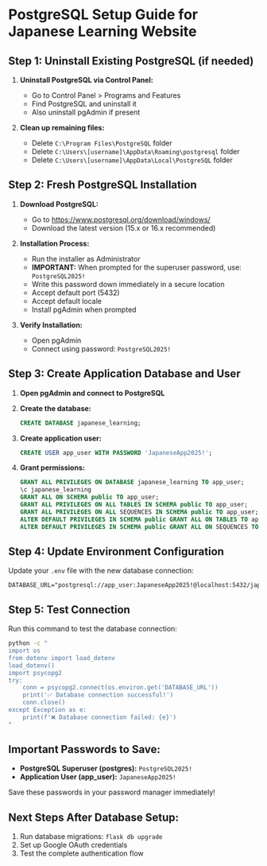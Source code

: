 # PostgreSQL Setup Guide for Japanese Learning Website

## Step 1: Uninstall Existing PostgreSQL (if needed)

1. **Uninstall PostgreSQL via Control Panel:**
   - Go to Control Panel > Programs and Features
   - Find PostgreSQL and uninstall it
   - Also uninstall pgAdmin if present

2. **Clean up remaining files:**
   - Delete `C:\Program Files\PostgreSQL` folder
   - Delete `C:\Users\[username]\AppData\Roaming\postgresql` folder
   - Delete `C:\Users\[username]\AppData\Local\PostgreSQL` folder

## Step 2: Fresh PostgreSQL Installation

1. **Download PostgreSQL:**
   - Go to https://www.postgresql.org/download/windows/
   - Download the latest version (15.x or 16.x recommended)

2. **Installation Process:**
   - Run the installer as Administrator
   - **IMPORTANT:** When prompted for the superuser password, use: `PostgreSQL2025!`
   - Write this password down immediately in a secure location
   - Accept default port (5432)
   - Accept default locale
   - Install pgAdmin when prompted

3. **Verify Installation:**
   - Open pgAdmin
   - Connect using password: `PostgreSQL2025!`

## Step 3: Create Application Database and User

1. **Open pgAdmin and connect to PostgreSQL**

2. **Create the database:**
   ```sql
   CREATE DATABASE japanese_learning;
   ```

3. **Create application user:**
   ```sql
   CREATE USER app_user WITH PASSWORD 'JapaneseApp2025!';
   ```

4. **Grant permissions:**
   ```sql
   GRANT ALL PRIVILEGES ON DATABASE japanese_learning TO app_user;
   \c japanese_learning
   GRANT ALL ON SCHEMA public TO app_user;
   GRANT ALL PRIVILEGES ON ALL TABLES IN SCHEMA public TO app_user;
   GRANT ALL PRIVILEGES ON ALL SEQUENCES IN SCHEMA public TO app_user;
   ALTER DEFAULT PRIVILEGES IN SCHEMA public GRANT ALL ON TABLES TO app_user;
   ALTER DEFAULT PRIVILEGES IN SCHEMA public GRANT ALL ON SEQUENCES TO app_user;
   ```

## Step 4: Update Environment Configuration

Update your `.env` file with the new database connection:

```
DATABASE_URL="postgresql://app_user:JapaneseApp2025!@localhost:5432/japanese_learning"
```

## Step 5: Test Connection

Run this command to test the database connection:
```bash
python -c "
import os
from dotenv import load_dotenv
load_dotenv()
import psycopg2
try:
    conn = psycopg2.connect(os.environ.get('DATABASE_URL'))
    print('✅ Database connection successful!')
    conn.close()
except Exception as e:
    print(f'❌ Database connection failed: {e}')
"
```

## Important Passwords to Save:

- **PostgreSQL Superuser (postgres):** `PostgreSQL2025!`
- **Application User (app_user):** `JapaneseApp2025!`

Save these passwords in your password manager immediately!

## Next Steps After Database Setup:

1. Run database migrations: `flask db upgrade`
2. Set up Google OAuth credentials
3. Test the complete authentication flow
